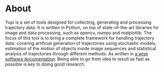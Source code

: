 # About

Yupi is a set of tools designed for collecting, generating and processing trajectory data. It is written in Python, on top of state-of-the-art libraries for image and data processing, such as opencv, numpy and matplotlib. The focus of this tool is to bring a complete framework for handling trajectory data: covering artificial generation of trajectories using stochastic models, estimation of the motion of objects inside image sequences and statistical analysis of trajectories through different methods. As written in [a wise software documentation](https://keras.io/about/): Being able to go from idea to result as fast as possible is key to doing good research.

